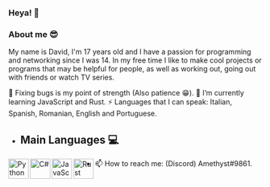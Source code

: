 ### Heya! 👋

### About me 😎
My name is David, I'm 17 years old and I have a passion for programming and networking since I was 14.
In my free time I like to make cool projects or programs that may be helpful for people, as well as working out,
going out with friends or watch TV series.

🔨 Fixing bugs is my point of strength (Also patience 😁).
🌱 I’m currently learning JavaScript and Rust.
⚡ Languages that I can speak: Italian, Spanish, Romanian, English and Portuguese.

- ## Main Languages 💻
<img align="left" src="http://assets.stickpng.com/images/5848152fcef1014c0b5e4967.png" width="40" alt="Python" />
<img align="left" src="https://lautenschlager-id.github.io/content/lang_lua.jpg" width="40" alt="C#" />
<img align="left" src="https://lautenschlager-id.github.io/content/lang_lua.jpg" width="40" alt="JavaScript" />
<img align="left" src="https://lautenschlager-id.github.io/content/lang_lua.jpg" width="40" alt="Rust" />

- 📫 How to reach me:
     (Discord) Amethyst#9861.
